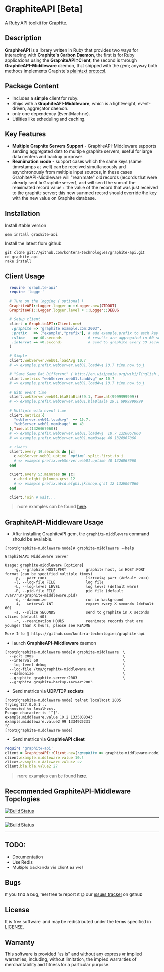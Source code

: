 # GraphiteAPI [Beta]
A Ruby API toolkit for [Graphite](http://graphite.wikidot.com/).

## Description
**GraphiteAPI** is a library written in Ruby that provides two ways for interacting with **Graphite's Carbon Daemon**, the first is for Ruby applications using the **GraphiteAPI::Client**, the second is through **GraphiteAPI-Middleware** daemon, that shipped with the gem; anyway both methods implements Graphite's [plaintext protocol](http://graphite.readthedocs.org/en/1.0/feeding-carbon.html).

## Package Content
* Includes a **simple** client for ruby.
* Ships with a **GraphiteAPI-Middleware**, which is a lightweight, event-driven, aggregator daemon.
* only one dependency (EventMachine).
* Utilities like scheduling and caching.

## Key Features
* **Multiple Graphite Servers Support** - GraphiteAPI-Middleware supports sending aggregated data to multiple graphite servers, useful for large data centers and backup purposes
* **Reanimation mode** - support cases which the same keys (same timestamps as well) can be received simultaneously and asynchronously from multiple input sources, in these cases GraphiteAPI-Middleware will "reanimate" old records (records that were already sent to Graphite server), and will send the sum of the reanimated record value + the value of the record that was just received to the graphite server; this new summed record should override the key with the new value on Graphite database.

## Installation
Install stable version

```
gem install graphite-api
```

Install the latest from github

```
git clone git://github.com/kontera-technologies/graphite-api.git
cd graphite-api
rake install
```

## Client Usage
```ruby
  require 'graphite-api'
  require 'logger'
  
  # Turn on the logging ( optional )
  GraphiteAPI::Logger.logger = ::Logger.new(STDOUT)
  GraphiteAPI::Logger.logger.level = ::Logger::DEBUG
  
  # Setup client
  client = GraphiteAPI::Client.new(  
   :graphite => "graphite.example.com:2003",
   :prefix   => ["example","prefix"], # add example.prefix to each key
   :slice    => 60.seconds            # results are aggregated in 60 seconds slices
   :interval => 60.seconds            # send to graphite every 60 seconds
  )
  
  # Simple
  client.webServer.web01.loadAvg 10.7 
  # => example.prefix.webServer.web01.loadAvg 10.7 time.now.to_i
  
  # "Same Same But Different" ( http://en.wikipedia.org/wiki/Tinglish )
  client.metrics "webServer.web01.loadAvg" => 10.7
  # => example.prefix.webServer.web01.loadAvg 10.7 time.now.to_i
  
  # With event time
  client.webServer.web01.blaBlaBla(29.1, Time.at(9999999999))
  # => example.prefix.webServer.web01.blaBlaBla 29.1 9999999999
  
  # Multiple with event time
  client.metrics({
    "webServer.web01.loadAvg"  => 10.7,
    "webServer.web01.memUsage" => 40
  },Time.at(1326067060))
  # => example.prefix.webServer.web01.loadAvg  10.7 1326067060
  # => example.prefix.webServer.web01.memUsage 40 1326067060
  
  # Timers
  client.every 10.seconds do |c|
    c.webServer.web01.uptime `uptime`.split.first.to_i
    # => example.prefix.webServer.web01.uptime 40 1326067060
  end
  
  client.every 52.minutes do |c|
    c.abcd.efghi.jklmnop.qrst 12 
    # => example.prefix.abcd.efghi.jklmnop.qrst 12 1326067060
  end
  
  client.join # wait...
```	
> more examples can be found [here](https://github.com/kontera-technologies/graphite-api/tree/master/examples).

## GraphiteAPI-Middleware Usage
* After installing GraphiteAPI gem, the `graphite-middleware` command should be available.

```
[root@graphite-middleware-node]# graphite-middleware --help

GraphiteAPI Middleware Server

Usage: graphite-middleware [options]
    -g, --graphite HOST:PORT         graphite host, in HOST:PORT format (can be specified multiple times)
    -p, --port PORT                  listening port (default 2003)
    -l, --log-file FILE              log file
    -L, --log-level LEVEL            log level (default warn)
    -P, --pid-file FILE              pid file (default /var/run/graphite-middleware.pid)
    -d, --daemonize                  run in background
    -i, --interval INT               report every X seconds (default 60)
    -s, --slice SECONDS              send to graphite in X seconds slices (default 60)
    -r, --reanimation HOURS          reanimate records that are younger than X hours, please see README

More Info @ https://github.com/kontera-technologies/graphite-api
```

* launch **GraphiteAPI-Middleware** daemon

```
[root@graphite-middleware-node]# graphite-middleware  \
  --port 2005                                         \
  --interval 60                                       \
  --log-level debug                                   \
  --log-file /tmp/graphite-middleware.out             \
  --daemonize                                         \
  --graphite graphite-server:2003                     \
  --graphite graphite-backup-server:2003   
```

* Send metrics via **UDP/TCP sockets**

```
[root@graphite-middleware-node] telnet localhost 2005
Trying 127.0.0.1...
Connected to localhost.
Escape character is '^]'.
example.middleware.value 10.2 1335008343
example.middleware.value2 99 1334929231
^C
[root@graphite-middleware-node]
```

* Send metrics via **GraphtieAPI client**

```ruby
require 'graphite-api'
client = GraphiteAPI::Client.new(:graphite => graphite-middleware-node)
client.example.middleware.value 10.2 
client.example.middleware.value2 27
client.bla.bla.value2 27
```
>
> more examples can be found [here](https://github.com/kontera-technologies/graphite-api/tree/master/examples).
>

## Recommended GraphiteAPI-Middleware Topologies

[![Build Status](https://jenkins.kontera.com/images/graphite-middleware-star.jpg)](https://jenkins.kontera.com/images/graphite-middleware-example.jpg)

<hr/>

[![Build Status](https://jenkins.kontera.com/images/graphite-middleware-mesh.jpg)](https://jenkins.kontera.com/images/graphite-middleware-example.jpg)

<hr/>

## TODO:
* Documentation
* Use Redis
* Multiple backends via client as well

## Bugs

If you find a bug, feel free to report it @ our [issues tracker](https://github.com/kontera-technologies/graphite-api/issues) on github.

## License

It is free software, and may be redistributed under the terms specified in [LICENSE](https://github.com/kontera-technologies/graphite-api/blob/master/LICENSE).

## Warranty
This software is provided “as is” and without any express or implied warranties, including, without limitation, the implied warranties of merchantability and fitness for a particular purpose.
